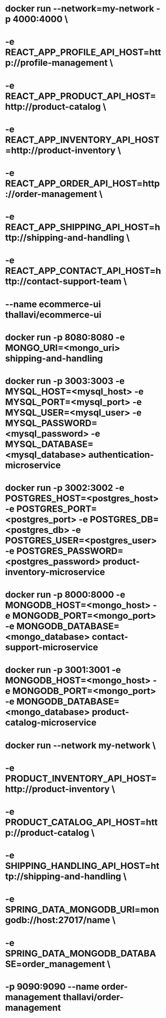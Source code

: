 # docker run --network=my-network -p 4000:4000 \\
# -e REACT_APP_PROFILE_API_HOST=http://profile-management \\
# -e REACT_APP_PRODUCT_API_HOST=http://product-catalog \\
# -e REACT_APP_INVENTORY_API_HOST=http://product-inventory \\
# -e REACT_APP_ORDER_API_HOST=http://order-management \\
# -e REACT_APP_SHIPPING_API_HOST=http://shipping-and-handling \\
# -e REACT_APP_CONTACT_API_HOST=http://contact-support-team \\
# --name ecommerce-ui thallavi/ecommerce-ui

# docker run -p 8080:8080 -e MONGO_URI=<mongo_uri> shipping-and-handling

# docker run -p 3003:3003 -e MYSQL_HOST=<mysql_host> -e MYSQL_PORT=<mysql_port> -e MYSQL_USER=<mysql_user> -e MYSQL_PASSWORD=<mysql_password> -e MYSQL_DATABASE=<mysql_database> authentication-microservice

# docker run -p 3002:3002 -e POSTGRES_HOST=<postgres_host> -e POSTGRES_PORT=<postgres_port> -e POSTGRES_DB=<postgres_db> -e POSTGRES_USER=<postgres_user> -e POSTGRES_PASSWORD=<postgres_password> product-inventory-microservice

# docker run -p 8000:8000 -e MONGODB_HOST=<mongo_host> -e MONGODB_PORT=<mongo_port> -e MONGODB_DATABASE=<mongo_database> contact-support-microservice

# docker run -p 3001:3001 -e MONGODB_HOST=<mongo_host> -e MONGODB_PORT=<mongo_port> -e MONGODB_DATABASE=<mongo_database> product-catalog-microservice

# docker run --network my-network \
#   -e PRODUCT_INVENTORY_API_HOST=http://product-inventory \
#   -e PRODUCT_CATALOG_API_HOST=http://product-catalog \
#   -e SHIPPING_HANDLING_API_HOST=http://shipping-and-handling \
#   -e SPRING_DATA_MONGODB_URI=mongodb://host:27017/name \
#   -e SPRING_DATA_MONGODB_DATABASE=order_management \
#   -p 9090:9090 --name order-management thallavi/order-management

